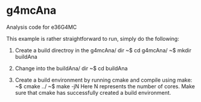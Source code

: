 # g4mcAna
Analysis code for e36G4MC

This example is rather straightforward to run, simply do the following:
1. Create a build directroy in the g4mcAna/ dir
   ~$ cd g4mcAna/
   ~$ mkdir buildAna

2. Change into the buildAna/ dir
   ~$ cd buildAna

3. Create a build environment by running cmake and compile using make:
   ~$ cmake ../
   ~$ make -jN
   Here N represents the number of cores. Make sure that cmake has successfully created a build environment.

